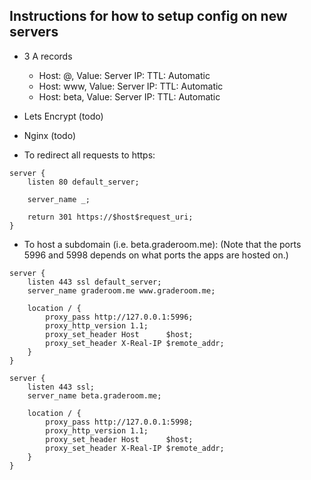## Instructions for how to setup config on new servers

- 3 A records
    - Host: @, Value: Server IP: TTL: Automatic
    - Host: www, Value: Server IP: TTL: Automatic
    - Host: beta, Value: Server IP: TTL: Automatic

- Lets Encrypt (todo)

- Nginx (todo)

- To redirect all requests to https:
```
server {
    listen 80 default_server;

    server_name _;

    return 301 https://$host$request_uri;
}
```

- To host a subdomain (i.e. beta.graderoom.me): (Note that the ports 5996 and 5998 depends on what ports the apps are hosted on.)
```
server {
    listen 443 ssl default_server;
    server_name graderoom.me www.graderoom.me;

    location / {
        proxy_pass http://127.0.0.1:5996;
        proxy_http_version 1.1;
        proxy_set_header Host      $host;
        proxy_set_header X-Real-IP $remote_addr;
    }
}

server {
    listen 443 ssl;
    server_name beta.graderoom.me;

    location / {
        proxy_pass http://127.0.0.1:5998;
        proxy_http_version 1.1;
        proxy_set_header Host      $host;
        proxy_set_header X-Real-IP $remote_addr;
    }
}
```